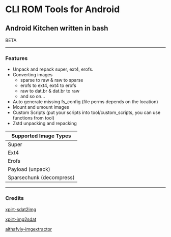 # CLI ROM Tools for Android
## Android Kitchen written in bash
BETA
***
### Features ###
- Unpack and repack super, ext4, erofs.
- Converting images
  - sparse to raw & raw to sparse
  - erofs to ext4, ext4 to erofs
  - raw to dat.br & dat.br to raw
  - and so on...
- Auto generate missing fs_config (file perms depends on the location)
- Mount and umount images
- Custom Scripts (put your scripts into tool/custom_scripts, you can use functions from tool)
- Zstd unpacking and repacking

| Supported Image Types                   |
|-----------------------------------------|
| Super                                   |
| Ext4                                    |
| Erofs                                   |
| Payload (unpack)                        |
| Sparsechunk (decompress)                |
***

### Credits ###

[xpirt-sdat2img](https://github.com/xpirt/sdat2img)

[xpirt-img2sdat](https://github.com/xpirt/img2sdat)

[althafvly-imgextractor](https://github.com/althafvly/AmlogicKitchen/blob/master/bin/imgextractor.py)

